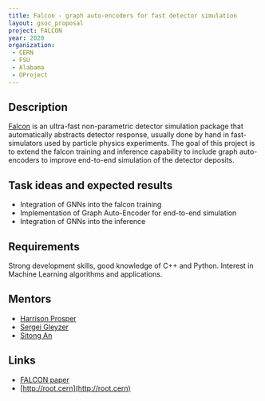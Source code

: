 ```yaml
---
title: Falcon - graph auto-encoders for fast detector simulation
layout: gsoc_proposal
project: FALCON
year: 2020
organization: 
 - CERN
 - FSU
 - Alabama
 - OProject
---
```


## Description
[Falcon](http://inspirehep.net/record/1456803) is an ultra-fast non-parametric detector simulation package that automatically abstracts detector response, usually done by hand in fast-simulators used by particle physics experiments. The goal of this project is to extend the falcon training and inference capability to include graph auto-encoders to improve end-to-end simulation of the detector deposits. 

## Task ideas and expected results
  * Integration of GNNs into the falcon training
  * Implementation of Graph Auto-Encoder for end-to-end simulation 
  * Integration of GNNs into the inference



## Requirements
Strong development skills, good knowledge of C++ and Python. Interest in Machine Learning algorithms and applications.

## Mentors 
  * [Harrison Prosper](mailto:sft-gsoc-ml@googlegroups.com?subject=FALCON)
  * [Sergei Gleyzer](mailto:sft-gsoc-ml@googlegroups.com?subject=FALCON)
  * [Sitong An](mailto:sft-gsoc-ml@googlegroups.com?subject=FALCON)

## Links
  * [FALCON paper](http://inspirehep.net/record/1456803)
  * [http://root.cern](http://root.cern)
